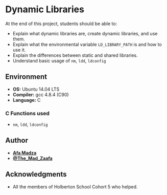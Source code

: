 # Dynamic Libraries
At the end of this project, students should be able to:

* Explain what dynamic libraries are, create dynamic libraries, and use them.
* Explain what the environmental variable ``LD_LIBRARY_PATH`` is and how to use it.
* Explain the differences between static and shared libraries.
* Understand basic usage of ``nm``, ``ldd``, ``ldconfig``

## Environment

* __OS:__ Ubuntu 14.04 LTS
* __Compiler:__ gcc 4.8.4 (C90)
* __Language:__ C

### C Functions used

* ``nm``, ``ldd``, ``ldconfig``

## Author

* [**Afa Madza**](https://github.com/AfaMadza)
* [**@The_Mad_Zaafa**](https://twitter.com/The_Mad_Zaafa)

## Acknowledgments

* All the members of Holberton School Cohort 5 who helped.